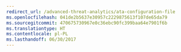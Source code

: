 ```yaml
---
redirect_url: /advanced-threat-analytics/ata-configuration-file
ms.openlocfilehash: 041de2b5637e30957c2229875613f107de65da79
ms.sourcegitcommit: 470675730967e0c36ebc90fc399baa64e7901f6b
ms.translationtype: HT
ms.contentlocale: pl-PL
ms.lasthandoff: 06/30/2017
---
```

